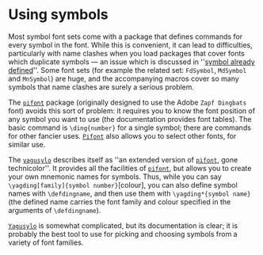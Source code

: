 # Using symbols

Most symbol font sets come with a package that defines commands for
every symbol in the font.  While this is convenient, it can lead to
difficulties, particularly with name clashes when you load packages
that cover fonts which duplicate symbols&nbsp;&mdash; an issue which is
discussed in
  ''[symbol already defined](./FAQ-alreadydef.html)''.
Some font sets (for example the related set: `FdSymbol`,
`MdSymbol` and `MnSymbol`) are huge, and the
accompanying macros cover so many symbols that name clashes are surely
a serious problem.

The [`pifont`](http://ctan.org/pkg/pifont) package (originally designed to use the Adobe
`Zapf Dingbats` font) avoids this sort of problem: it requires
you to know the font position of any symbol you want to use (the
documentation provides font tables).  The basic command is
`\ding{number}` for a single symbol; there are commands for
other fancier uses.  [`Pifont`](http://ctan.org/pkg/Pifont) also allows you to select other
fonts, for similar use.

The [`yagusylo`](http://ctan.org/pkg/yagusylo) describes itself as ''an extended version of
[`pifont`](http://ctan.org/pkg/pifont), gone technicolor''.  It provides all the facilities
of [`pifont`](http://ctan.org/pkg/pifont), but allows you to create your own mnemonic names
for symbols.  Thus, while you can say 
`\yagding[family]{symbol number}`[colour], you can also
define symbol names with `\defdingname`, and then use them
with `\yagding*{symbol name}` (the defined name carries the
font family and colour specified in the arguments of
`\defdingname`).

[`Yagusylo`](http://ctan.org/pkg/Yagusylo) is somewhat complicated, but its documentation is
clear; it is probably the best tool to use for picking and choosing
symbols from a variety of font families.

